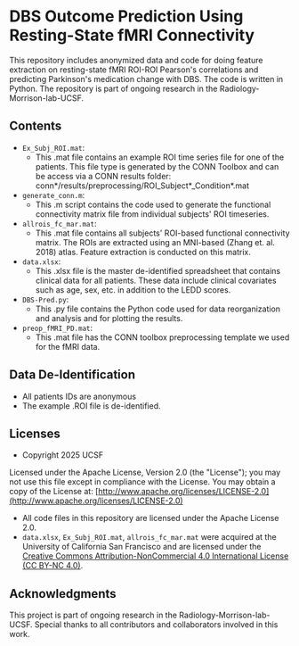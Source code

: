 # DBS Outcome Prediction Using Resting-State fMRI Connectivity

This repository includes anonymized data and code for doing feature extraction on resting-state fMRI ROI-ROI Pearson's correlations and predicting Parkinson's medication change with DBS. The code is written in Python. The repository is part of ongoing research in the Radiology-Morrison-lab-UCSF.

## Contents

* `Ex_Subj_ROI.mat`:
   * This .mat file contains an example ROI time series file for one of the patients. This file type is generated by the CONN Toolbox and can be access via a CONN results folder: conn*/results/preprocessing/ROI_Subject*_Condition*.mat
 * `generate_conn.m`:
   * This .m script contains the code used to generate the functional connectivity matrix file from individual subjects' ROI timeseries.
* `allrois_fc_mar.mat`:
  * This .mat file contains all subjects' ROI-based functional connectivity matrix. The ROIs are extracted using an MNI-based (Zhang et. al. 2018) atlas. Feature extraction is conducted on this matrix.
* `data.xlsx`:
   * This .xlsx file is the master de-identified spreadsheet that contains clinical data for all patients. These data include clinical covariates such as age, sex, etc. in addition to the LEDD scores.
* `DBS-Pred.py`:
   * This .py file contains the Python code used for data reorganization and analysis and for plotting the results.
* `preop_fMRI_PD.mat`:
   * This .mat file has the CONN toolbox preprocessing template we used for the fMRI data.

## Data De-Identification

* All patients IDs are anonymous 
* The example .ROI file is de-identified.

## Licenses

* Copyright 2025 UCSF

Licensed under the Apache License, Version 2.0 (the "License"); you may not use this file except in compliance with the License. You may obtain a copy of the License at:
[http://www.apache.org/licenses/LICENSE-2.0](http://www.apache.org/licenses/LICENSE-2.0)

* All code files in this repository are licensed under the Apache License 2.0.
* `data.xlsx`, `Ex_Subj_ROI.mat`, `allrois_fc_mar.mat` were acquired at the University of California San Francisco and are licensed under the [Creative Commons Attribution-NonCommercial 4.0 International License (CC BY-NC 4.0)](https://creativecommons.org/licenses/by-nc/4.0/).

## Acknowledgments

This project is part of ongoing research in the Radiology-Morrison-lab-UCSF. Special thanks to all contributors and collaborators involved in this work.
